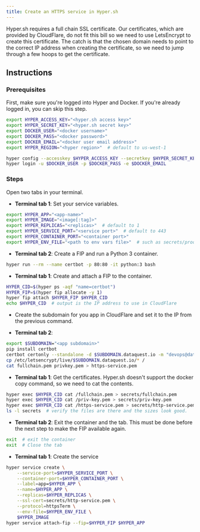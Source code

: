 ```yaml
---
title: Create an HTTPS service in Hyper.sh
---
```


Hyper.sh requires a full chain SSL certificate. Our certificates, which are
provided by CloudFlare, do not fit this bill so we need to use LetsEncrypt
to create this certificate. The catch is that the chosen domain needs to
point to the correct IP address when creating the certificate, so we need
to jump through a few hoops to get the certificate.

## Instructions

### Prerequisites

First, make sure you're logged into Hyper and Docker. If you're already
logged in, you can skip this step.

```bash
export HYPER_ACCESS_KEY="<hyper.sh access key>"
export HYPER_SECRET_KEY="<hyper.sh secret key>"
export DOCKER_USER="<docker username>"
export DOCKER_PASS="<docker password>"
export DOCKER_EMAIL="<docker user email address>"
export HYPER_REGION="<hyper region>"  # default to us-west-1

hyper config --accesskey $HYPER_ACCESS_KEY --secretkey $HYPER_SECRET_KEY --default-region $HYPER_REGION
hyper login -u $DOCKER_USER -p $DOCKER_PASS -e $DOCKER_EMAIL
```

### Steps

Open two tabs in your terminal.

* **Terminal tab 1**: Set your service variables.

```bash
export HYPER_APP="<app-name>"
export HYPER_IMAGE="<image[:tag]>"
export HYPER_REPLICAS="<replicas>"  # default to 1
export HYPER_SERVICE_PORT="<service port>"  # default to 443
export HYPER_CONTAINER_PORT="<container port>"
export HYPER_ENV_FILE="<path to env vars file>"  # such as secrets/prod.env
```
* **Terminal tab 2**: Create a FIP and run a Python 3 container.

```bash
hyper run --rm --name certbot -p 80:80 -it python:3 bash
```

* **Terminal tab 1**: Create and attach a FIP to the container.

```bash
HYPER_CID=$(hyper ps -aqf "name=certbot")
HYPER_FIP=$(hyper fip allocate -y 1)
hyper fip attach $HYPER_FIP $HYPER_CID
echo $HYPER_CID  # output is the IP address to use in CloudFlare
```

* Create the subdomain for you app in CloudFlare and set it to the IP from the previous command.

* **Terminal tab 2**:

```bash
export $SUBDOMAIN="<app subdomain>"
pip install certbot
certbot certonly --standalone -d $SUBDOMAIN.dataquest.io -m "devops@dataquest.io" --agree-tos -n
cp /etc/letsencrypt/live/$SUBDOMAIN.dataquest.io/* /
cat fullchain.pem privkey.pem > https-service.pem
```

* **Terminal tab 1**: Get the certificates. Hyper.sh doesn't support the docker copy command, so we need to cat the contents.

```bash
hyper exec $HYPER_CID cat /fullchain.pem > secrets/fullchain.pem
hyper exec $HYPER_CID cat /priv-key.pem > secrets/priv-key.pem
hyper exec $HYPER_CID cat /https-service.pem > secrets/http-service.pem
ls -l secrets  # verify the files are there and the sizes look good.
```

* **Terminal tab 2**: Exit the container and the tab. This must be done before the next step to make the FIP available again.

```bash
exit  # exit the container
exit  # Close the tab
```

* **Terminal tab 1**: Create the service

```bash
hyper service create \
	--service-port=$HYPER_SERVICE_PORT \
	--container-port=$HYPER_CONTAINER_PORT \
	--label=app=$HYPER_APP \
	--name=$HYPER_APP \
	--replicas=$HYPER_REPLICAS \
	--ssl-cert=secrets/http-service.pem \
	--protocol=httpsTerm \
    --env-file=$HYPER_ENV_FILE \
	$HYPER_IMAGE
hyper service attach-fip --fip=$HYPER_FIP $HYPER_APP
```